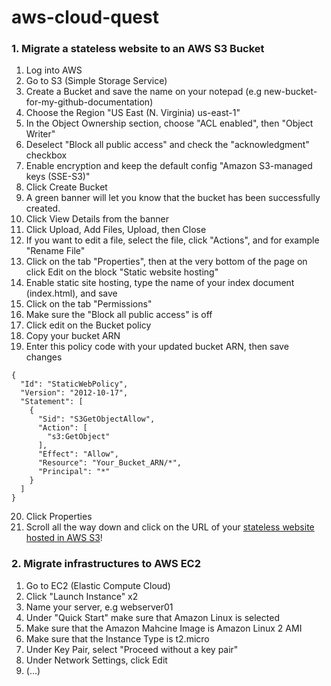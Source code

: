 # aws-cloud-quest

### 1. Migrate a stateless website to an AWS S3 Bucket
1. Log into AWS
2. Go to S3 (Simple Storage Service) 
3. Create a Bucket and save the name on your notepad (e.g new-bucket-for-my-github-documentation)
4. Choose the Region "US East (N. Virginia) us-east-1"
5. In the Object Ownership section, choose "ACL enabled", then "Object Writer"
6. Deselect "Block all public access" and check the "acknowledgment" checkbox
7. Enable encryption and keep the default config "Amazon S3-managed keys (SSE-S3)"
8. Click Create Bucket
9. A green banner will let you know that the bucket has been successfully created. 
10. Click View Details from the banner
11. Click Upload, Add Files, Upload, then Close
12. If you want to edit a file, select the file, click "Actions", and for example "Rename File"
13. Click on the tab "Properties", then at the very bottom of the page on click Edit on the block "Static website hosting"
14. Enable static site hosting, type the name of your index document (index.html), and save
15. Click on the tab "Permissions"
16. Make sure the "Block all public access" is off
17. Click edit on the Bucket policy
18. Copy your bucket ARN
19. Enter this policy code with your updated bucket ARN, then save changes

```
{
  "Id": "StaticWebPolicy",
  "Version": "2012-10-17",
  "Statement": [
    {
      "Sid": "S3GetObjectAllow",
      "Action": [
        "s3:GetObject"
      ],
      "Effect": "Allow",
      "Resource": "Your_Bucket_ARN/*",
      "Principal": "*"
    }
  ]
}
```
20. Click Properties
21. Scroll all the way down and click on the URL of your [stateless website hosted in AWS S3](http://new-bucket-for-my-github-documentation.s3-website-us-east-1.amazonaws.com/)!

### 2. Migrate infrastructures to AWS EC2

1. Go to EC2 (Elastic Compute Cloud)
2. Click "Launch Instance" x2
3. Name your server, e.g webserver01
4. Under "Quick Start" make sure that Amazon Linux is selected
5. Make sure that the Amazon Mahcine Image is Amazon Linux 2 AMI
6. Make sure that the Instance Type is t2.micro
7. Under Key Pair, select "Proceed without a key pair"
8. Under Network Settings, click Edit
9. (...)
